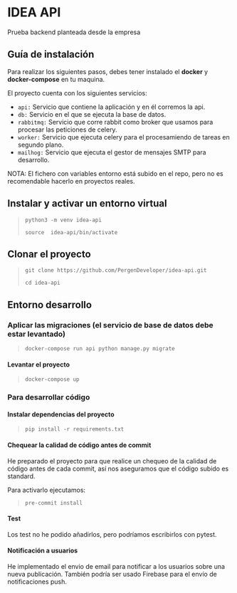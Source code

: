 # IDEA API

Prueba backend planteada desde la empresa

## Guía de instalación

Para realizar los siguientes pasos, debes tener instalado el **docker** y **docker-compose** en tu maquina.

El proyecto cuenta con los siguientes servicios:
- `api:` Servicio que contiene la aplicación y en él corremos la api.
- `db:` Servicio en el que se ejecuta la base de datos.
- `rabbitmq:` Servicio que corre rabbit como broker que usamos para procesar las peticiones de celery.
- `worker:` Servicio que ejecuta celery para el procesamiendo de tareas en segundo plano.
- `mailhog:` Servicio que ejecuta el gestor de mensajes SMTP para desarrollo.

NOTA: El fichero con variables entorno está subido en el repo, pero no es recomendable hacerlo en proyectos reales.


## Instalar y activar un entorno virtual
> `python3 -m venv idea-api`
>
> `source  idea-api/bin/activate`

## Clonar el proyecto
> `git clone https://github.com/PergenDeveloper/idea-api.git`
>
> `cd idea-api`

## Entorno desarrollo
### Aplicar las migraciones (el servicio de base de datos debe estar levantado)
> `docker-compose run api python manage.py migrate`

#### Levantar el proyecto
> `docker-compose up`

### Para desarrollar código
#### Instalar dependencias del proyecto
> `pip install -r requirements.txt`

#### Chequear la calidad de código antes de commit
He preparado el proyecto para que realice un chequeo de la calidad de código antes de cada commit, así nos aseguramos
que el código subido es standard.

Para activarlo ejecutamos:
> `pre-commit install`


#### Test
Los test no he podido añadirlos, pero podríamos escribirlos con pytest.

#### Notificación a usuarios
He implementado el envio de email para notificar a los usuarios sobre una nueva publicación. También
podría ser usado Firebase para el envío de notificaciones push.
